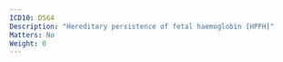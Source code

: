 ```yaml
---
ICD10: D564
Description: "Hereditary persistence of fetal haemoglobin [HPFH]"
Matters: No
Weight: 0
---
```


